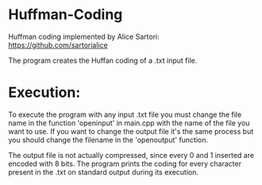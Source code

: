 # Huffman-Coding

Huffman coding implemented by Alice Sartori: https://github.com/sartorialice

The program creates the Huffan coding of a .txt input file.

# Execution:
To execute the program with any input .txt file you must change the file name in the function 'openinput' in main.cpp with the name of the file you want to use.
If you want to change the output file it's the same process but you should change the filename in the 'openoutput' function.

The output file is not actually compressed, since every 0 and 1 inserted are encoded with 8 bits. 
The program prints the coding for every character present in the .txt on standard output during its execution.

